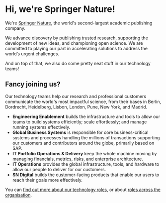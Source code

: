 # Hi, we're Springer Nature!

We're [Springer Nature](https://www.springernature.com/gp), the world's second-largest academic publishing company.

We advance discovery by publishing trusted research, supporting the development of new ideas, and championing open science. We are committed to playing our part in accelerating solutions to address the world’s urgent challenges.

And on top of that, we also do some pretty neat stuff in our technology teams!

## Fancy joining us?

Our technology teams help our research and professional customers communicate the world's most impactful science, from their bases in Berlin, Dordrecht, Heidelberg, Lisbon, London, Pune, New York, and Madrid.

* **Engineering Enablement** builds the infrastructure and tools to allow our teams to build systems efficiently; scale effortlessly; and manage running systems effectively.
* **Global Business Systems** is responsible for core business-critical systems and processes handling the millions of transactions supporting our customers and contributors around the globe, primarily based on SAP.
* **IT Portfolio Operations & Delivery** keep the whole machine moving by managing financials, metrics, risks, and enterprise architecture.
* **IT Operations** provides the global infrastructure, tools, and hardware to allow our people to deliver for our customers.
* **SN Digital** builds the customer-facing products that enable our users to reach their goals more effectively.

You can [find out more about our technology roles](https://careers.springernature.com/go/Technology/5384401/), or about [roles across the organisation](https://careers.springernature.com).
